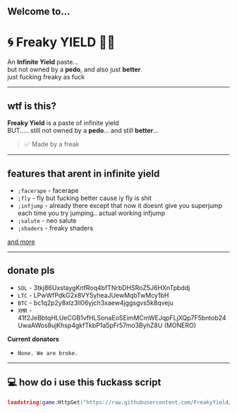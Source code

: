 ## Welcome to...
# 🌀 Freaky YIELD 🍑😈

An **Infinite Yield** paste...  
but not owned by a **pedo**, and also just **better**.  
just fucking freaky as fuck

---

## wtf is this?

**Freaky Yield** is a paste of infinite yield  
BUT..... still not owned by a **pedo**... and still **better**...

> ✅ Made by a freak

---

## features that arent in infinite yield

- `;facerape` - facerape  
- `;fly` - fly but fucking better cause iy fly is shit  
- `;infjump` - already there except that now it doesnt give you superjump each time you try jumping.. actual working infjump  
- `;salute` - neo salute  
- `;shaders` - freaky shaders

[and more](https://github.com/FreakyYield/yieldfreaky/blob/main/changelog.json)

---

## donate pls

- `SOL` - 3tkj86UxstaygKnfRoq4bfTNrbDHSRoZ5J6HXnTpbddj  
- `LTC` - LPwWfPdkG2x8VY5yheaJUewMqbTwMcy1bH  
- `BTC` - bc1q2p2y8xlz3ll06yjch3xaew4jggsgvs5k8qveju  
- `XMR` - 41f2JeBbtqHLUeCGB1vfHLSonaEoSEimMCmWEJqpFLjXQp7F5bntob24UwaAWos8ujKhsp4gkfTkbP1a5pFr57mo3ByhZ8U (MONERO)

**Current donators**  
- `None. We are broke.`

---

## 💻 how do i use this fuckass script

```lua
loadstring(game:HttpGet("https://raw.githubusercontent.com/FreakyYield/yieldfreaky/refs/heads/main/main/script.luau"))()
